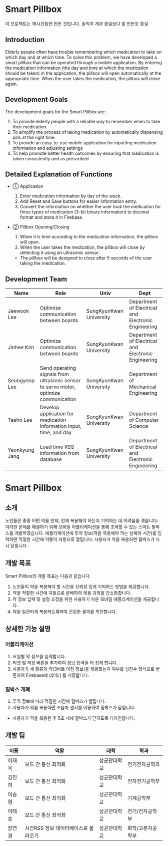 # Smart Pillbox

이 프로젝트는 18시간동안 만든 것입니다.
솔직히 계과 종설보다 잘 만든듯
종설 

## Introduction
Elderly people often have trouble remembering which medication to take on which day and at which time. To solve this problem, we have developed a smart pillbox that can be operated through a mobile application. By entering the medication information (the day and time at which the medication should be taken) in the application, the pillbox will open automatically at the appropriate time. When the user takes the medication, the pillbox will close again. 

## Development Goals
The development goals for the Smart Pillbox are:

  1. To provide elderly people with a reliable way to remember when to take their medication
  2. To simplify the process of taking medication by automatically dispensing pills at the right time
  3. To provide an easy-to-use mobile application for inputting medication information and adjusting settings
  4. To help promote better health outcomes by ensuring that medication is taken consistently and as prescribed.

## Detailed Explanation of Functions
- ① Application
  1. Enter medication information by day of the week.
  2. Add Reset and Save buttons for easier information entry.
  3. Convert the information on whether the user took the medication for three types of medication (3-bit binary information) to decimal format and store it in Firebase. 

- ② Pillbox Opening/Closing
  1. When it is time according to the medication information, the pillbox will open.
  2. When the user takes the medication, the pillbox will close by detecting it using an ultrasonic sensor.
    - The pillbox will be designed to close after 5 seconds of the user taking the medication.
## Development Team

| Name | Role | Univ | Dept |
|------|------|------|------|
| Jaewook Lee | Optimize communication between boards | SungKyunKwan University | Department of Electrical and Electronic Engineering |
| Jinhee Kim | Optimize communication between boards | SungKyunKwan University | Department of Electrical and Electronic Engineering |
| Seungyeop Lee | Send operating signals from ultrasonic sensor to servo motor, optimize communication | SungKyunKwan University | Department of Mechanical Engineering |
| Taeho Lee | Develop application for medication information input, time, and day | SungKyunKwan University | Department of Computer Science |
| Yeonkyung Jang | Load time RSS information from database | SungKyunKwan University | Department of Electrical and Electronic Engineering |


# Smart Pillbox

## 소개

노인들은 종종 어떤 약을 언제, 언제 복용해야 하는지 기억하는 데 어려움을 겪습니다. 이러한 문제를 해결하기 위해 모바일 어플리케이션을 통해 조작할 수 있는 스마트 필박스를 개발하였습니다. 애플리케이션에 투약 정보(약을 복용해야 하는 날짜와 시간)를 입력하면 적절한 시간에 약통이 자동으로 열립니다. 사용자가 약을 복용하면 필박스가 다시 닫힙니다.

## 개발 목표

Smart Pillbox의 개발 목표는 다음과 같습니다.

1. 노인들이 약을 복용해야 할 시간을 신뢰성 있게 기억하는 방법을 제공합니다.
2. 약을 적절한 시간에 자동으로 분배하여 복용 과정을 간소화합니다.
3. 약 정보 입력 및 설정 조정을 위한 사용하기 쉬운 모바일 애플리케이션을 제공합니다.
4. 약을 일관되게 복용하도록하여 건강한 결과를 촉진합니다.

## 상세한 기능 설명

### 어플리케이션

1. 요일별 약 정보를 입력합니다.
2. 리셋 및 저장 버튼을 추가하여 정보 입력을 더 쉽게 합니다.
3. 사용자가 세 종류의 약(3비트 이진 정보)을 복용했는지 여부를 십진수 형식으로 변환하여 Firebase에 데이터 를 저장합니다.

### 필박스 개폐

1. 투약 정보에 따라 적절한 시간에 필박스가 열립니다.
2. 사용자가 약을 복용하면 초음파 센서를 이용하여 필박스가 닫힙니다.
- 사용자가 약을 복용한 후 5초 내에 필박스가 닫히도록 디자인합니다.

## 개발 팀

| 이름 | 역할 | 대학 | 학과 |
|------|------|------|------|
| 이재욱 | 보드 간 통신 최적화 | 성균관대학교 | 전기전자공학과 |
| 김진희 | 보드 간 통신 최적화 | 성균관대학교 | 전자전기공학부 |
| 이승엽 | 보드 간 통신 최적화 | 성균관대학교 | 기계공학부 |
| 이태호 | 보드 간 통신 최적화 | 성균관대학교 | 전기/전자공학부 |
| 장연경 | 시간RSS 정보 데이터베이스로 불러오기 | 성균관대학교 | 화학/고분자공학부 |



